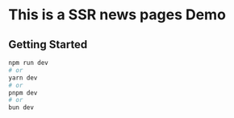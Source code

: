 # This is a SSR news pages Demo

## Getting Started

```bash
npm run dev
# or
yarn dev
# or
pnpm dev
# or
bun dev
```
